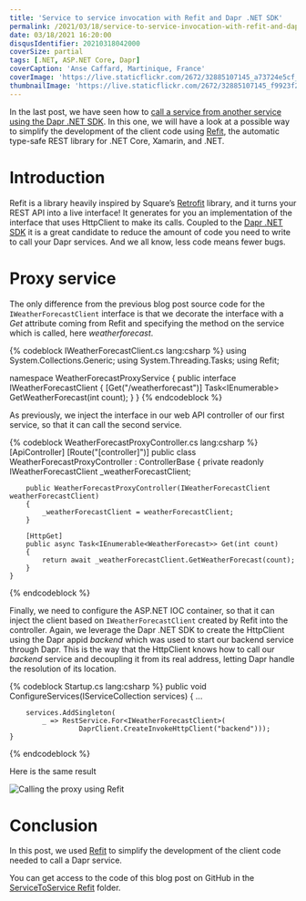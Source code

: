 ```yaml
---
title: 'Service to service invocation with Refit and Dapr .NET SDK'
permalink: /2021/03/18/service-to-service-invocation-with-refit-and-dapr-dotnet-sdk/
date: 03/18/2021 16:20:00
disqusIdentifier: 20210318042000
coverSize: partial
tags: [.NET, ASP.NET Core, Dapr]
coverCaption: 'Anse Caffard, Martinique, France'
coverImage: 'https://live.staticflickr.com/2672/32885107145_a73724e5cf_h.jpg'
thumbnailImage: 'https://live.staticflickr.com/2672/32885107145_f9923f29b0_q.jpg'
---
```

In the last post, we have seen how to [call a service from another service using the Dapr .NET SDK](https://laurentkempe.com/2021/03/16/service-to-service-invocation-with-dapr-dotnet-sdk/). In this one, we will have a look at a possible way to simplify the development of the client code using [Refit](https://reactiveui.github.io/refit/), the automatic type-safe REST library for .NET Core, Xamarin, and .NET.
<!-- more -->

# Introduction

Refit is a library heavily inspired by Square’s [Retrofit](http://square.github.io/retrofit) library, and it turns your REST API into a live interface! It generates for you an implementation of the interface that uses HttpClient to make its calls.
Coupled to the [Dapr .NET SDK](https://github.com/dapr/dotnet-sdk) it is a great candidate to reduce the amount of code you need to write to call your Dapr services. And we all know, less code means fewer bugs.

# Proxy service

The only difference from the previous blog post source code for the `IWeatherForecastClient` interface is that we decorate the interface with a *Get* attribute coming from Refit and specifying the method on the service which is called, here *weatherforecast*.

{% codeblock IWeatherForecastClient.cs lang:csharp %}
using System.Collections.Generic;
using System.Threading.Tasks;
using Refit;

namespace WeatherForecastProxyService
{
    public interface IWeatherForecastClient
    {
        [Get("/weatherforecast")]
        Task<IEnumerable<WeatherForecast>> GetWeatherForecast(int count);
    }
}
{% endcodeblock %}

As previously, we inject the interface in our web API controller of our first service, so that it can call the second service.

{% codeblock WeatherForecastProxyController.cs lang:csharp %}
    [ApiController]
    [Route("[controller]")]
    public class WeatherForecastProxyController : ControllerBase
    {
        private readonly IWeatherForecastClient _weatherForecastClient;

        public WeatherForecastProxyController(IWeatherForecastClient weatherForecastClient)
        {
            _weatherForecastClient = weatherForecastClient;
        }

        [HttpGet]
        public async Task<IEnumerable<WeatherForecast>> Get(int count)
        {
            return await _weatherForecastClient.GetWeatherForecast(count);
        }
    }
{% endcodeblock %}

Finally, we need to configure the ASP.NET IOC container, so that it can inject the client based on `IWeatherForecastClient` created by Refit into the controller. Again, we leverage the Dapr .NET SDK to create the HttpClient using the Dapr appid *backend* which was used to start our backend service through Dapr. This is the way that the HttpClient knows how to call our *backend* service and decoupling it from its real address, letting Dapr handle the resolution of its location.

{% codeblock Startup.cs lang:csharp %}
    public void ConfigureServices(IServiceCollection services)
    {
        ...

        services.AddSingleton(
            _ => RestService.For<IWeatherForecastClient>(
                     DaprClient.CreateInvokeHttpClient("backend")));
    }
{% endcodeblock %}

Here is the same result

![Calling the proxy using Refit](https://live.staticflickr.com/65535/51034623513_011b0ca0c1_c.jpg)

# Conclusion

In this post, we used [Refit](https://reactiveui.github.io/refit/) to simplify the development of the client code needed to call a Dapr service.

You can get access to the code of this blog post on GitHub in the [ServiceToService Refit](https://github.com/laurentkempe/daprPlayground/tree/master/ServiceToServiceRefit) folder.
<p></p>
<?# githubCard user=laurentkempe repo=daprPlayground align=left /?>
